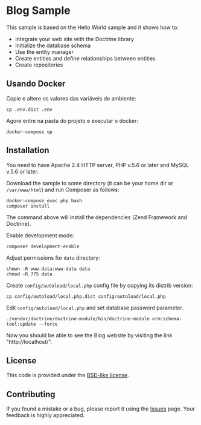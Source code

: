 Blog Sample
==================================================

This sample is based on the Hello World sample and it shows how to:

  * Integrate your web site with the Doctrine library
  * Initialize the database schema
  * Use the entity manager
  * Create entities and define relationships between entities
  * Create repositories

## Usando Docker

Copie e altere os valores das variáveis de ambiente:

```
cp .env.dist .env
```

Agore entre na pasta do projeto e executar o docker:

```
docker-compose up
```

## Installation

You need to have Apache 2.4 HTTP server, PHP v.5.6 or later and MySQL v.5.6 or later.

Download the sample to some directory (it can be your home dir or `/var/www/html`) and run Composer as follows:

```
docker-compose exec php bash
composer install
```

The command above will install the dependencies (Zend Framework and Doctrine).

Enable development mode:

```
composer development-enable
```

Adjust permissions for `data` directory:

```
chown -R www-data:www-data data
chmod -R 775 data
```

Create `config/autoload/local.php` config file by copying its distrib version:

```
cp config/autoload/local.php.dist config/autoload/local.php
```

Edit `config/autoload/local.php` and set database password parameter.

```
./vendor/doctrine/doctrine-module/bin/doctrine-module orm:schema-tool:update --force
```

Now you should be able to see the Blog website by visiting the link "http://localhost/". 
 
## License

This code is provided under the [BSD-like license](https://en.wikipedia.org/wiki/BSD_licenses). 

## Contributing

If you found a mistake or a bug, please report it using the [Issues](https://github.com/olegkrivtsov/using-zf3-book-samples/issues) page. Your feedback is highly appreciated.
